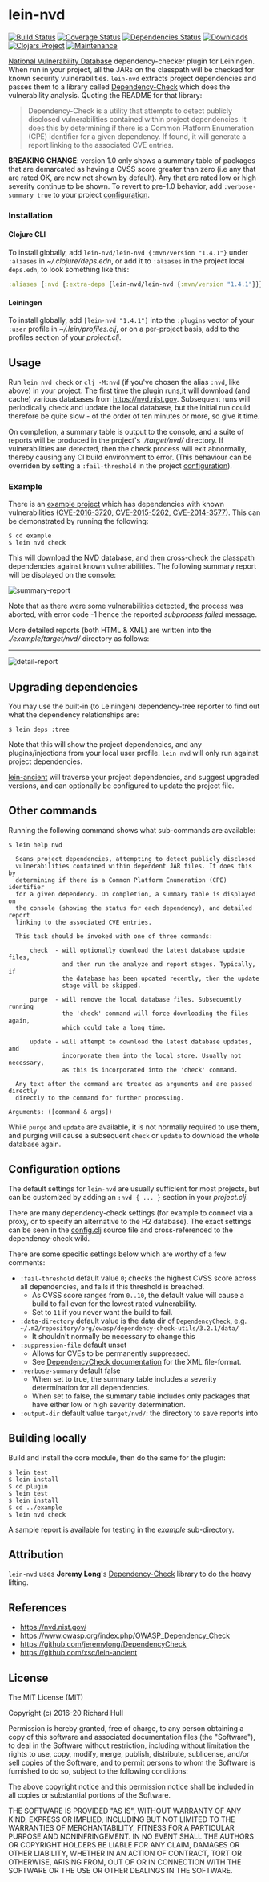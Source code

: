 # lein-nvd
[![Build Status](https://travis-ci.org/rm-hull/lein-nvd.svg?branch=master)](http://travis-ci.org/rm-hull/lein-nvd)
[![Coverage Status](https://coveralls.io/repos/rm-hull/lein-nvd/badge.svg?branch=master)](https://coveralls.io/r/rm-hull/lein-nvd?branch=master)
[![Dependencies Status](https://versions.deps.co/rm-hull/lein-nvd/status.svg)](https://versions.deps.co/rm-hull/lein-nvd)
[![Downloads](https://versions.deps.co/rm-hull/lein-nvd/downloads.svg)](https://versions.deps.co/rm-hull/lein-nvd)
[![Clojars Project](https://img.shields.io/clojars/v/lein-nvd.svg)](https://clojars.org/lein-nvd)
[![Maintenance](https://img.shields.io/maintenance/yes/2020.svg?maxAge=2592000)]()

[National Vulnerability Database](https://nvd.nist.gov/) dependency-checker
plugin for Leiningen. When run in your project, all the JARs on the classpath
will be checked for known security vulnerabilities. `lein-nvd` extracts project
dependencies and passes them to a library called [Dependency-Check](https://github.com/jeremylong/DependencyCheck) which does the vulnerability analysis. Quoting the README for that library:

> Dependency-Check is a utility that attempts to detect publicly disclosed
> vulnerabilities contained within project dependencies. It does this by
> determining if there is a Common Platform Enumeration (CPE) identifier for
> a given dependency. If found, it will generate a report linking to the
> associated CVE entries.

**BREAKING CHANGE**: version 1.0 only shows a summary table of packages that
are demarcated as having a CVSS score greater than zero (i.e any that are
rated OK, are now not shown by default). Any that are rated low or high severity
continue to be shown. To revert to pre-1.0 behavior, add `:verbose-summary true`
to your project [configuration](#configuration-options).

### Installation

#### Clojure CLI

To install globally, add `lein-nvd/lein-nvd {:mvn/version "1.4.1"}`
under `:aliases` in _~/.clojure/deps.edn_, or add it to `:aliases` in
the project local `deps.edn`, to look something like this:

```clojure
:aliases {:nvd {:extra-deps {lein-nvd/lein-nvd {:mvn/version "1.4.1"}}}}
```

#### Leiningen

To install globally, add `[lein-nvd "1.4.1"]` into the `:plugins` vector of
your `:user` profile in _~/.lein/profiles.clj_, or on a per-project basis, add
to the profiles section of your _project.clj_.

## Usage

Run `lein nvd check` or `clj -M:nvd` (if you've chosen the alias `:nvd`, like
above) in your project. The first time the plugin runs,it will download (and
cache) various databases from https://nvd.nist.gov. Subsequent runs will
periodically check and update the local database, but the initial run could
therefore be quite slow - of the order of ten minutes or more, so give it time.

On completion, a summary table is output to the console, and a suite of reports
will be produced in the project's _./target/nvd/_ directory. If vulnerabilities
are detected, then the check process will exit abnormally, thereby
causing any CI build environment to error. (This behaviour can be overriden by
setting a `:fail-threshold` in the project [configuration](#configuration-options)).

### Example

There is an [example project](https://github.com/rm-hull/lein-nvd/blob/master/example/project.clj)
which has dependencies with known vulnerabilities
([CVE-2016-3720](https://web.nvd.nist.gov/view/vuln/detail?vulnId=CVE-2016-3720),
[CVE-2015-5262](https://web.nvd.nist.gov/view/vuln/detail?vulnId=CVE-2015-5262),
[CVE-2014-3577](https://web.nvd.nist.gov/view/vuln/detail?vulnId=CVE-2014-3577)).
This can be demonstrated by running the following:

    $ cd example
    $ lein nvd check

This will download the NVD database, and then cross-check the classpath
dependencies against known vulnerabilities. The following summary report will
be displayed on the console:

![summary-report](https://raw.githubusercontent.com/rm-hull/lein-nvd/master/example/img/summary-report.png)

Note that as there were some vulnerabilities detected, the process was aborted,
with error code -1 hence the reported _subprocess failed_ message.

More detailed reports (both HTML & XML) are written into the
_./example/target/nvd/_ directory as follows:

---
![detail-report](https://raw.githubusercontent.com/rm-hull/lein-nvd/master/example/img/detail-report.png)

## Upgrading dependencies

You may use the built-in (to Leiningen) dependency-tree reporter to find out what the
dependency relationships are:

    $ lein deps :tree

Note that this will show the project dependencies, and any plugins/injections
from your local user profile. `lein nvd` will only run against project dependencies.

[lein-ancient](https://github.com/xsc/lein-ancient) will traverse your project
dependencies, and suggest upgraded versions, and can optionally be configured
to update the project file.

## Other commands

Running the following command shows what sub-commands are available:

    $ lein help nvd

      Scans project dependencies, attempting to detect publicly disclosed
      vulnerabilities contained within dependent JAR files. It does this by
      determining if there is a Common Platform Enumeration (CPE) identifier
      for a given dependency. On completion, a summary table is displayed on
      the console (showing the status for each dependency), and detailed report
      linking to the associated CVE entries.

      This task should be invoked with one of three commands:

          check  - will optionally download the latest database update files,
                   and then run the analyze and report stages. Typically, if
                   the database has been updated recently, then the update
                   stage will be skipped.

          purge  - will remove the local database files. Subsequently running
                   the 'check' command will force downloading the files again,
                   which could take a long time.

          update - will attempt to download the latest database updates, and
                   incorporate them into the local store. Usually not necessary,
                   as this is incorporated into the 'check' command.

      Any text after the command are treated as arguments and are passed directly
      directly to the command for further processing.

    Arguments: ([command & args])

While `purge` and `update` are available, it is not normally required to use them,
and purging will cause a subsequent `check` or `update` to download the whole
database again.

## Configuration options

The default settings for `lein-nvd` are usually sufficient for most projects, but
can be customized by adding an `:nvd { ... }` section in your _project.clj_.

There are many dependency-check settings (for example to connect via a proxy, or
to specify an alternative to the H2 database). The exact settings can be seen
in the [config.clj](https://github.com/rm-hull/lein-nvd/blob/master/src/nvd/config.clj) source file and cross-referenced to the dependency-check
wiki.

There are some specific settings below which are worthy of a few comments:

* `:fail-threshold` default value `0`; checks the highest CVSS score across all dependencies, and fails if this threshold is breached.
  - As CVSS score ranges from `0..10`, the default value will cause a build to fail even for the lowest rated
  vulnerability.
  - Set to `11` if you never want the build to fail.
* `:data-directory` default value is the data dir of `DependencyCheck`, e.g. `~/.m2/repository/org/owasp/dependency-check-utils/3.2.1/data/`
  - It shouldn't normally be necessary to change this
* `:suppression-file` default unset
  - Allows for CVEs to be permanently suppressed.
  - See [DependencyCheck documentation](https://jeremylong.github.io/DependencyCheck/) for the XML file-format.
* `:verbose-summary` default false
  - When set to true, the summary table includes a severity determination for all dependencies.
  - When set to false, the summary table includes only packages that have either low or high severity determination.
* `:output-dir` default value `target/nvd/`: the directory to save reports into

## Building locally

Build and install the core module, then do the same for the plugin:

    $ lein test
    $ lein install
    $ cd plugin
    $ lein test
    $ lein install
    $ cd ../example
    $ lein nvd check

A sample report is available for testing in the _example_ sub-directory.

## Attribution

`lein-nvd` uses **Jeremy Long**'s [Dependency-Check](https://github.com/jeremylong/DependencyCheck)
library to do the heavy lifting.

## References

* https://nvd.nist.gov/
* https://www.owasp.org/index.php/OWASP_Dependency_Check
* https://github.com/jeremylong/DependencyCheck
* https://github.com/xsc/lein-ancient

## License

The MIT License (MIT)

Copyright (c) 2016-20 Richard Hull

Permission is hereby granted, free of charge, to any person obtaining a copy of
this software and associated documentation files (the "Software"), to deal in
the Software without restriction, including without limitation the rights to
use, copy, modify, merge, publish, distribute, sublicense, and/or sell copies of
the Software, and to permit persons to whom the Software is furnished to do so,
subject to the following conditions:

The above copyright notice and this permission notice shall be included in all
copies or substantial portions of the Software.

THE SOFTWARE IS PROVIDED "AS IS", WITHOUT WARRANTY OF ANY KIND, EXPRESS OR
IMPLIED, INCLUDING BUT NOT LIMITED TO THE WARRANTIES OF MERCHANTABILITY, FITNESS
FOR A PARTICULAR PURPOSE AND NONINFRINGEMENT. IN NO EVENT SHALL THE AUTHORS OR
COPYRIGHT HOLDERS BE LIABLE FOR ANY CLAIM, DAMAGES OR OTHER LIABILITY, WHETHER
IN AN ACTION OF CONTRACT, TORT OR OTHERWISE, ARISING FROM, OUT OF OR IN
CONNECTION WITH THE SOFTWARE OR THE USE OR OTHER DEALINGS IN THE SOFTWARE.
